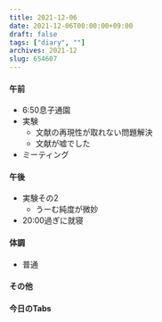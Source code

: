```yaml
---
title: 2021-12-06
date: 2021-12-06T00:00:00+09:00
draft: false
tags: ["diary", ""]
archives: 2021-12
slug: 654607
---
```

#### 午前
- 6:50息子通園
- 実験
  - 文献の再現性が取れない問題解決
  - 文献が嘘でした
- ミーティング
#### 午後
- 実験その2
  - うーむ純度が微妙
- 20:00過ぎに就寝
#### 体調
- 普通
#### その他
#### 今日のTabs